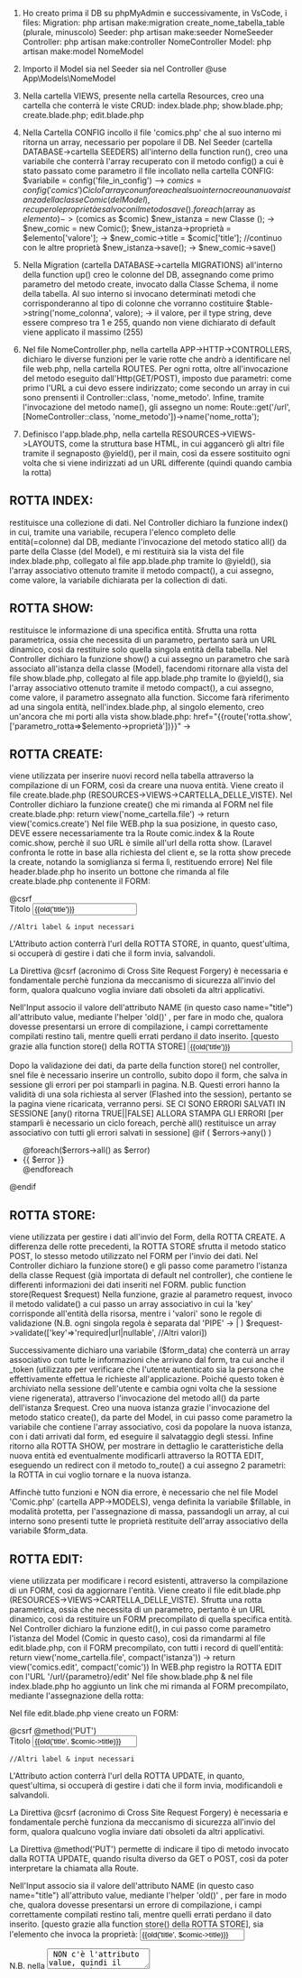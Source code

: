 1. Ho creato prima il DB su phpMyAdmin e successivamente, in VsCode, i files:
   Migration: php artisan make:migration create_nome_tabella_table (plurale, minuscolo)
   Seeder: php artisan make:seeder NomeSeeder
   Controller: php artisan make:controller NomeController
   Model: php artisan make:model NomeModel

2. Importo il Model sia nel Seeder sia nel Controller @use App\Models\NomeModel

3. Nella cartella VIEWS, presente nella cartella Resources, creo una cartella che conterrà le viste CRUD: index.blade.php; show.blade.php; create.blade.php; edit.blade.php

4. Nella Cartella CONFIG incollo il file 'comics.php' che al suo interno mi ritorna un array, necessario per popolare il DB.
   Nel Seeder (cartella DATABASE->cartella SEEDERS) all'interno della function run(), creo una variabile che conterrà l'array recuperato con il metodo config() a cui è stato passato come parametro il file incollato nella cartella CONFIG:
   $variabile = config('file_in_config') --> $comics = config('comics')
Ciclo l'array con un foreach e al suo interno creo una nuova istanza della classe Comic (del Model), recupero le proprietà e salvo con il metodo save().
foreach($array as $elemento) -> ($comics as $comic)
   $new_istanza = new Classe (); -> $new_comic = new Comic();
   $new_istanza->proprietà = $elemento['valore']; -> $new_comic->title = $comic['title'];
   //continuo con le altre proprietà
   $new_istanza->save(); -> $new_comic->save()

5. Nella Migration (cartella DATABASE->cartella MIGRATIONS) all'interno della function up() creo le colonne del DB, assegnando come primo parametro del metodo create, invocato dalla Classe Schema, il nome della tabella.
   Al suo interno si invocano determinati metodi che corrisponderanno al tipo di colonne che vorranno costituire
   $table->string('nome_colonna', valore); -> il valore, per il type string, deve essere compreso tra 1 e 255, quando non viene dichiarato di default viene applicato il massimo (255)

6. Nel file NomeController.php, nella cartella APP->HTTP->CONTROLLERS, dichiaro le diverse funzioni per le varie rotte che andrò a identificare nel file web.php, nella cartella ROUTES.
   Per ogni rotta, oltre all'invocazione del metodo eseguito dall'Http(GET/POST), imposto due parametri: come primo l'URL a cui devo essere indirizzato; come secondo un array in cui sono prensenti il Controller::class, 'nome_metodo'.
   Infine, tramite l'invocazione del metodo name(), gli assegno un nome:
   Route::get('/url', [NomeController::class, 'nome_metodo'])->name('nome_rotta');

7. Definisco l'app.blade.php, nella cartella RESOURCES->VIEWS->LAYOUTS, come la struttura base HTML, in cui aggancerò gli altri file tramite il segnaposto @yield(), per il main, così da essere sostituito ogni volta che si viene indirizzati ad un URL differente (quindi quando cambia la rotta)


## ROTTA INDEX:
restituisce una collezione di dati.
Nel Controller dichiaro la funzione index() in cui, tramite una variabile, recupera l'elenco completo delle entità(=colonne) dal DB, mediante l'invocazione del metodo statico all() da parte della Classe (del Model), e mi restituirà sia la vista del file index.blade.php, collegato al file app.blade.php tramite lo @yield(), sia l'array associativo ottenuto tramite il metodo compact(), a cui assegno, come valore, la variabile dichiarata per la collection di dati.


## ROTTA SHOW:
restituisce le informazione di una specifica entità.
Sfrutta una rotta parametrica, ossia che necessita di un parametro, pertanto sarà un URL dinamico, così da restituire solo quella singola entità della tabella.
Nel Controller dichiaro la funzione show() a cui assegno un parametro che sarà associato all'istanza della classe (Model), facendomi ritornare alla vista del file show.blade.php, collegato al file app.blade.php tramite lo @yield(), sia l'array associativo ottenuto tramite il metodo compact(), a cui assegno, come valore, il parametro assegnato alla function.
Siccome farà riferimento ad una singola entità, nell'index.blade.php, al singolo elemento, creo un'ancora che mi porti alla vista show.blade.php:
href="{{route('rotta.show', ['parametro_rotta=>$elemento->proprietà'])}}" -> <a href="{{route('comic.show', $comic)}}"></a>


## ROTTA CREATE:
viene utilizzata per inserire nuovi record nella tabella attraverso la compilazione di un FORM, così da creare una nuova entità.
Viene creato il file create.blade.php (RESOURCES->VIEWS->CARTELLA_DELLE_VISTE).
Nel Controller dichiaro la funzione create() che mi rimanda al FORM nel file create.blade.php:
return view('nome_cartella.file') -> return view('comics.create')
Nel file WEB.php la sua posizione, in questo caso, DEVE essere necessariamente tra la Route comic.index & la Route comic.show, perchè il suo URL è simile all'url della rotta show.
(Laravel confronta le rotte in base alla richiesta del client e, se la rotta show precede la create, notando la somiglianza si ferma lì, restituendo errore)
Nel file header.blade.php ho inserito un bottone che rimanda al file create.blade.php contenente il FORM:

<form action="{{route('comic.store')}}" method="POST">
    @csrf
    <div class="mb-3">
        <label for="title" class="form-label text-white">Titolo</label>
        <input type="text" name="title" class="form-control" id="title" placeholder="Inserisci Titolo" value="{{old('title')}}">
    </div>

    //Altri label & input necessari
</form>

L'Attributo action conterrà l'url della ROTTA STORE, in quanto, quest'ultima, si occuperà di gestire i dati che il form invia, salvandoli.

La Direttiva @csrf (acronimo di Cross Site Request Forgery) è necessaria e fondamentale perchè funziona da meccanismo di sicurezza all'invio del form, qualora qualcuno voglia inviare dati obsoleti da altri applicativi.

Nell'Input associo il valore dell'attributo NAME (in questo caso name="title") all'attributo value, mediante l'helper 'old()' , per fare in modo che, qualora dovesse presentarsi un errore di compilazione, i campi correttamente compilati restino tali, mentre quelli errati perdano il dato inserito.
[questo grazie alla function store() della ROTTA STORE]
<input type="text" name="title" value="{{old('title')}}">

Dopo la validazione dei dati, da parte della function store() nel controller, snel file è necessario inserire un controllo, subito dopo il form, che salva in sessione gli errori per poi stamparli in pagina.
N.B. Questi errori hanno la validità di una sola richiesta al server (Flashed into the session), pertanto se la pagina viene ricaricata, verranno persi.
SE CI SONO ERRORI SALVATI IN SESSIONE [any() ritorna TRUE||FALSE]
    ALLORA STAMPA GLI ERRORI [per stamparli è necessario un ciclo foreach, perchè all() restituisce un array associativo con tutti gli errori salvati in sessione]
@if ( $errors->any() )
<div class="alert alert-danger op-90">
    <ul>
        @foreach($errors->all() as $error)
        <li>
            {{ $error }}
        </li>
        @endforeach
    </ul>
</div>
@endif


## ROTTA STORE:
viene utilizzata per gestire i dati all'invio del Form, della ROTTA CREATE.
A differenza delle rotte precedenti, la ROTTA STORE sfrutta il metodo statico POST, lo stesso metodo utilizzato nel FORM per l'invio dei dati.
Nel Controller dichiaro la funzione store() e gli passo come parametro l'istanza della classe Request (già importata di default nel controller), che contiene le differenti informazioni dei dati inseriti nel FORM.
    public function store(Request $request)
Nella funzione, grazie al parametro request, invoco il metodo validate() a cui passo un array associativo in cui la 'key' corrisponde all'entità della risorsa, mentre i 'valori' sono le regole di validazione (N.B. ogni singola regola è separata dal 'PIPE' -> | )
    $request->validate(['key'=>'required|url|nullable', //Altri valori])

Successivamente dichiaro una variabile ($form_data) che conterrà un array associativo con tutte le informazioni che arrivano dal form, tra cui anche il _token (utilizzato per verificare che l'utente autenticato sia la persona che effettivamente effettua le richieste all'applicazione. Poiché questo token è archiviato nella sessione dell'utente e cambia ogni volta che la sessione viene rigenerata), attraverso l'invocazione del metodo all() da parte dell'istanza $request.
Creo una nuova istanza grazie l'invocazione del metodo statico create(), da parte del Model, in cui passo come parametro la variabile che contiene l'array associativo, così da popolare la nuova istanza, con i dati arrivati dal form, ed eseguire il salvataggio degli stessi.
Infine ritorno alla ROTTA SHOW, per mostrare in dettaglio le caratteristiche della nuova entità ed eventualmente modificarli attraverso la ROTTA EDIT, eseguendo un redirect con il metodo to_route() a cui assegno 2 parametri: la ROTTA in cui voglio tornare e la nuova istanza.

Affinchè tutto funzioni e NON dia errore, è necessario che nel file Model 'Comic.php' (cartella APP->MODELS), venga definita la variabile $fillable, in modalità protetta, per l'assegnazione di massa, passandogli un array, al cui interno sono presenti tutte le proprietà restituite dell'array associativo della variabile $form_data.


## ROTTA EDIT:
viene utilizzata per modificare i record esistenti, attraverso la compilazione di un FORM, così da aggiornare l'entità.
Viene creato il file edit.blade.php (RESOURCES->VIEWS->CARTELLA_DELLE_VISTE).
Sfrutta una rotta parametrica, ossia che necessita di un parametro, pertanto è un URL dinamico, così da restituire un FORM precompilato di quella specifica entità.
Nel Controller dichiaro la funzione edit(), in cui passo come parametro l'istanza del Model (Comic in questo caso), così da rimandarmi al file edit.blade.php, con il FORM precompilato, con tutti i record di quell'entità:
return view('nome_cartella.file', compact('istanza')) -> return view('comics.edit', compact('comic'))
In WEB.php registro la ROTTA EDIT con l'URL '/url/{parametro}/edit'
Nel file show.blade.php & nel file index.blade.php ho aggiunto un link che mi rimanda al FORM precompilato, mediante l'assegnazione della rotta:
<a href="{{route('nome_rotta.edit', $parametro)}}"></a>

Nel file edit.blade.php viene creato un FORM:

<form action="{{route('comic.update', $comic)}}" method="POST">
    @csrf
    @method('PUT')
    <div class="mb-3">
        <label for="title" class="form-label text-white">Titolo</label>
        <input type="text" name="title" class="form-control" id="title" placeholder="Inserisci Titolo" value="{{old('title', $comic->title)}}">
    </div>

    //Altri label & input necessari
</form>

L'Attributo action conterrà l'url della ROTTA UPDATE, in quanto, quest'ultima, si occuperà di gestire i dati che il form invia, modificandoli e salvandoli.

La Direttiva @csrf (acronimo di Cross Site Request Forgery) è necessaria e fondamentale perchè funziona da meccanismo di sicurezza all'invio del form, qualora qualcuno voglia inviare dati obsoleti da altri applicativi.

La Direttiva @method('PUT') permette di indicare il tipo di metodo invocato dalla ROTTA UPDATE, quando risulta diverso da GET o POST, così da poter interpretare la chiamata alla Route.

Nell'Input associo sia il valore dell'attributo NAME (in questo caso name="title") all'attributo value, mediante l'helper 'old()' , per fare in modo che, qualora dovesse presentarsi un errore di compilazione, i campi correttamente compilati restino tali, mentre quelli errati perdano il dato inserito.
[questo grazie alla function store() della ROTTA STORE], sia l'elemento che invoca la proprietà:
<input type="text" name="title" value="{{old('title', $comic->title)}}">

N.B. nella <textarea> NON c'è l'attributo value, quindi il campo sarà inserito tra i suoi tag.


## ROTTA UPDATE:
viene utilizzata per gestire i dati all'invio del Form, della ROTTA EDIT.
Sfrutta una rotta parametrica, ossia che necessita di un parametro, pertanto è un URL dinamico, così da restituire nuovamente quella singola entità modificata tramite il FORM in edit.blade.php.
In Web.php registro la ROTTA invocando il metodo statico PUT/PATCH:
Route::put('/comics/{comic}', .... )

Nel Controller dichiaro la funzione update() e gli passo 2 parametrI:
1. l'istanza della classe Request (già importata di default nel controller), che contiene le differenti informazioni dei dati inseriti nel FORM.
2. L'istanza del Model (in questo caso Comic), che contiene tutti i record della singola entità evocata dalla ROTTA EDIT.
    public function store(Request $request, Comic $comic)
Nella funzione, grazie al parametro request, invoco il metodo validate() a cui passo un array associativo in cui la 'key' corrisponde all'entità della risorsa, mentre i 'valori' sono le regole di validazione (N.B. ogni singola regola è separata dal 'PIPE' -> | )
    $request->validate(['key'=>'required|url|nullable', //Altri valori])

Successivamente dichiaro una variabile ($form_data) che conterrà un array associativo con tutte le informazioni che arrivano dal form, tra cui anche il _token.
Tramite l'istanza del Model, invoco il metodo fill() che esegue un'assegnazione di massa, popolando l'entità già esistente con le nuove modifiche, sovrascrivendo i record.
Infine eseguo il salvataggio invocando il metodo save().

Eseguito il salvataggio, effettuo un redirect alla ROTTA SHOW, mediante il metodo to_route(), in cui passo come parametri sia il nome della rotta sia l'istanza.


## ROTTA DESTROY
viene utilizzata per eliminare un'entità dalla tabella.
Sfrutta una rotta parametrica, ossia che necessita di un parametro, pertanto è un URL dinamico, così da eliminare quella singola entità selezionata.
Nel Controller dichiaro la funzione destroy() a cui passo come parametro l'istanza del Model (Comic in questo caso), in cui verrà invocato il metrodo delete(), eseguendo infine un redirect alla ROTTA INDEX, mediante il metodo to_route() a cui passo solo il nome della rotta.
in Web.php la ROTTA invocando il metodo statico DELETE:
Route::delete('/comics/{comic}', .... )
In show.blade.php aggiungo un FORM che conterrà solo un BOTTONE per l'eliminazione dell'enetità:
<form action="{{route('comic.destroy', $comic)}}" method="POST">
    @csrf
    @method('DELETE')
    <button class="mt-4 btn btn-danger text-dark fw-bold">Delete Comic</button>
</form>

L'Attributo action conterrà sia l'url della ROTTA DESTROY sia il parametro dell'entità di riferimento, in quanto si occuperà dell'eliminazione dell'entità specifica.

La Direttiva @csrf (acronimo di Cross Site Request Forgery) è necessaria e fondamentale perchè funziona da meccanismo di sicurezza all'invio del form, qualora qualcuno voglia inviare dati obsoleti da altri applicativi.

La Direttiva @method('DELETE') permette di indicare il tipo di metodo invocato dalla ROTTA DESTROY, quando risulta diverso da GET o POST, così da poter interpretare la chiamata alla Route.



## BONUS
-- tramite javascript, quando l’utente clicca sul pulsante “delete”, chiedere conferma della cancellazione, prima di eliminare l’elemento.

DOPO 5 ORE TOTALI (SUDDIVISE IN 2 GIORNI), CON VARI TENTATIVI INUTILI, PRIVI DI SENSO, SENTIMENTI ED EMOZIONI, ED UN NERVOSO AD UN PASSO DALLA NEVROSI ISTERICA, HO TIRATO UN PROFONDO RESPIRO (ALTRETTANTO INUTILE) E, GRAZIE ALLA DOCUMENTAZIONE E A STACKOVERFLOW, HO CAPITO COME POTER SVOLGERE IL CONTROLLO, SENZA PERO' CAPIRE PERCHE' QEUSTO MALEDETTO CONTROLLO SUL BOTTONE NON FUNZIONI, NONOSTANTE FOSSE COLLEGATO ALL'EVENTLISTNER.

Al FORM della ROTTA DESTROY, nella pagina show.blade.php, ho assegnato l'attributo onsubmit="", a cui ho passato una funzione():

<form action="{{route('comic.destroy', $comic)}}" method="POST" onsubmit="return deleteFunction()">

Nello stesso file php, ho inserito il tag script per evocare la funzione dichiarata in onsubmit (DICHIARATA IN app.js NON VENIVA LETTA), in cui ho associato il metodo confirm() ad una variabile che ho poi controllato tramite l'if:
SE la variabile è diversa da TRUE, ALLORA ritorna FALSE.

<script>
    function deleteFunction() {

        const del = confirm("Sei sicuro?");

        if (!del) {
            return false;
        }
    }

    // function deleteFunction() {

    //     const del = confirm("Sei sicuro?");

    //     if (del !== true) {
    //         return false;
    //     }
    // }
</script>
NB. ONSUBMIT ritorna una funzione quando viene inviato un modulo.